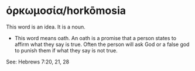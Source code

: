 # ὁρκωμοσία/horkōmosia
This word is an idea. It is a noun.
* This word means oath. An oath is a promise that a person states to affirm what they say is true. Often the person will ask God or a false god to punish them if what they say is not true.

See: Hebrews 7:20, 21, 28
